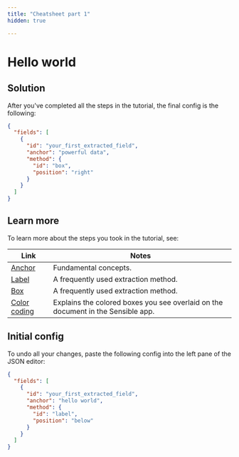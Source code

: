```yaml
---
title: "Cheatsheet part 1"
hidden: true

---
```


Hello world
===

Solution
---

After you've completed all the steps in the tutorial, the final config is the following:

```json
{
  "fields": [
    {
      "id": "your_first_extracted_field",
      "anchor": "powerful data",
      "method": {
        "id": "box",
        "position": "right"
      }
    }
  ]
}
```

Learn more
---

To learn more about the steps you took in the tutorial, see:

| Link                      | Notes                                                        |
| ------------------------- | ------------------------------------------------------------ |
| [Anchor](doc:anchor)      | Fundamental concepts.                                        |
| [Label](doc:label)        | A frequently used extraction method.                         |
| [Box](doc:box)            | A frequently used extraction method.                         |
| [Color coding](doc:color) | Explains the colored boxes you see overlaid on the document in the Sensible app. |

Initial config
---

To undo all your changes, paste the following config into the left pane of the JSON editor:


```json
{
  "fields": [
    {
      "id": "your_first_extracted_field",
      "anchor": "hello world",
      "method": {
        "id": "label",
        "position": "below"
      }
    }
  ]
}
```
